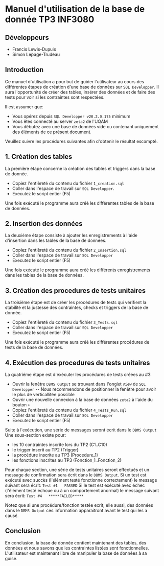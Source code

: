 # Manuel d'utilisation de la base de donnée TP3 INF3080

## Développeurs
- Francis Lewis-Dupuis
- Simon Lepage-Trudeau

## Introduction

Ce manuel d'utilisation a pour but de guider l'utilisateur au cours des
différentes étapes de création d'une base de données sur `SQL Developper`.
Il aura l'opportunité de créer des tables, insérer des données et de faire
des tests pour voir si les contraintes sont respectées.

Il est assumer que:
- Vous opérez depuis `SQL Developper v20.2.0.175` minimum
- Vous êtes connecté au server `zeta2` de l'UQAM
- Vous débutez avec une base de données vide ou contenant uniquement des éléments de ce présent document.

Veuillez suivre les procédures suivantes afin d'obtenir le résultat escompté.

## 1. Création des tables

La première étape concerne la création des tables et triggers dans la base de donnée. 
- Copiez l'entièreté du contenu du fichier `1_creation.sql`
- Coller dans l'espace de travail sur `SQL Developper`. 
- Executez le script entier (F5)

Une fois exécuté le programme aura créé les différentes tables de la base de données.

## 2. Insertion des données

La deuxième étape consiste à ajouter les enregistrements à l'aide d'insertion dans les tables de la base de données. 
- Copiez l'entièreté du contenu du fichier `2_Insertion.sql`
- Coller dans l'espace de travail sur `SQL Developper` 
- Executez le script entier (F5)

Une fois exécuté le programme aura créé les différents enregistrements dans les tables de la base de données.

## 3. Création des procedures de tests unitaires

La troisième étape est de créer les procédures de tests qui vérifient la stabilité et la justesse des contraintes, checks et triggers de la base de donnée.

- Copiez l'entièreté du contenu du fichier `3_Tests.sql`
- Coller dans l'espace de travail sur `SQL Developper` 
- Executez le script entier (F5)

Une fois exécuté le programme aura créé les différentes procédures de tests de la base de données.

## 4. Exécution des procedures de tests unitaires

La quatriéme étape est d'exécuter les procédures de tests créées au #3

- Ouvrir la fenêtre `DBMS Output` se trouvant dans l'onglet `View` de `SQL Developper`
-- Nous recommendons de positionner la fenêtre pour avoir le plus de verticallitée possible
- Ouvrir une nouvelle connexion à la base de données `zeta2` à l'aide du bouton `+`
- Copiez l'entièreté du contenu du fichier `4_Tests_Run.sql`
- Coller dans l'espace de travail sur `SQL Developper` 
- Executez le script entier (F5)

Suite à l'exécution, une série de messages seront écrit dans le `DBMS Output`
Une sous-section existe pour:
- les 10 contraintes inscrite lors du TP2 (C1..C10)
- le trigger inscrit au TP2 (Trigger)
- la procédure inscrite au TP3 (Procedure_1)
- les fonctions inscrites au TP3 (Fonction_1..Fonction_2)

Pour chaque section, une série de tests unitaires seront effectués et un message de confirmation sera écrit dans le `DBMS Output`.
Si un test est exécuté avec succès (l'élément testé fonctionne correctement) le message suivant sera écrit:
`Test #1   PASSED`
Si le test est exécuté avec échec (l'élément testé échoue ou à un comportement anormal) le message suivant sera écrit:
`Test #4   *****FAILED*****`

Notez que si une procédure/fonction testée ecrit, elle aussi, des données dans le `DBMS Output`
ces information apparaitront avant le test qui les a causé.

## Conclusion

En conclusion, la base de donnée contient maintenant des tables, des données
et nous savons que les contraintes listées sont fonctionnelles. L'utilisateur est
maintenant libre de manipuler la base de données à sa guise.

